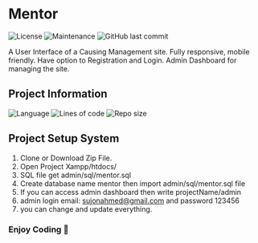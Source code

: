# Mentor

![License](https://img.shields.io/github/license/Sujon-Ahmed/Mentor)
![Maintenance](https://img.shields.io/maintenance/yes/2022)
![GitHub last commit](https://img.shields.io/github/last-commit/Sujon-Ahmed/Mentor)

A User Interface of a Causing Management site. Fully responsive, mobile friendly. Have option to Registration and Login. Admin Dashboard for managing the site. 

## Project Information
![Language](https://img.shields.io/github/languages/count/Sujon-Ahmed/Mentor?style=flat-square)
![Lines of code](https://img.shields.io/tokei/lines/github/Sujon-Ahmed/Mentor?label=total%20lines%20of%20code&style=flat-square)
![Repo size](https://img.shields.io/github/repo-size/Sujon-Ahmed/Mentor?style=flat-square)

## Project Setup System
1. Clone or Download Zip File.
2. Open Project Xampp/htdocs/
3. SQL file get admin/sql/mentor.sql
4. Create database name mentor then import admin/sql/mentor.sql file
5. If you can access admin dashboard then write projectName/admin
6. admin login email: sujonahmed@gmail.com and password 123456
7. you can change and update everything.

### Enjoy Coding 🙂